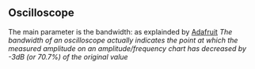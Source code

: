 ## Oscilloscope

The main parameter is the bandwidth: as explainded by [Adafruit](https://blog.adafruit.com/2012/01/27/why-oscilloscope-bandwidth-matters/)
*The bandwidth of an oscilloscope actually indicates the point at which
the measured amplitude on an amplitude/frequency chart has decreased by
-3dB (or 70.7%) of the original value*


